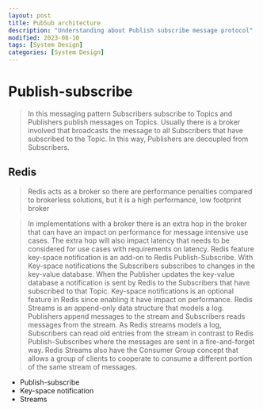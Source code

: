 ```yaml
---
layout: post
title: PubSub architecture
description: "Understanding about Publish subscribe message protocol"
modified: 2023-08-10
tags: [System Design]
categories: [System Design]
---
```


# Publish-subscribe

> In this messaging pattern Subscribers subscribe to Topics and Publishers publish messages on Topics. Usually there is a broker involved that broadcasts the message to all Subscribers that have subscribed to the Topic. In this way, Publishers are decoupled from Subscribers.​

## Redis​
> Redis acts as a broker so there are performance penalties compared to brokerless solutions, but it is a high performance, low footprint broker​

> In implementations with a broker there is an extra hop in the broker that can have an impact on performance for message intensive use cases. The extra hop will also impact latency that needs to be considered for use cases with requirements on latency. Redis feature key-space notification is an add-on to Redis Publish-Subscribe. With Key-space notifications the Subscribers subscribes to changes in the key-value database. When the Publisher updates the key-value database a notification is sent by Redis to the Subscribers that have subscribed to that Topic. Key-space notifications is an optional feature in Redis since enabling it have impact on performance. Redis Streams is an append-only data structure that models a log. Publishers append messages to the stream and Subscribers reads messages from the stream. As Redis streams models a log, Subscribers can read old entries from the stream in contrast to Redis Publish-Subscribes where the messages are sent in a fire-and-forget way. Redis Streams also have the Consumer Group concept that allows a group of clients to cooperate to consume a different portion of the same stream of messages.

- Publish-subscribe​
- Key-space notification​
- Streams​
